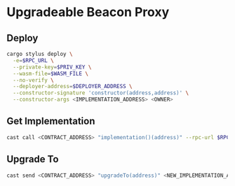 # Upgradeable Beacon Proxy

## Deploy

```bash
cargo stylus deploy \
  -e=$RPC_URL \
  --private-key=$PRIV_KEY \
  --wasm-file=$WASM_FILE \
  --no-verify \
  --deployer-address=$DEPLOYER_ADDRESS \
  --constructor-signature 'constructor(address,address)' \
  --constructor-args <IMPLEMENTATION_ADDRESS> <OWNER>
```

## Get Implementation

```bash
cast call <CONTRACT_ADDRESS> "implementation()(address)" --rpc-url $RPC_URL
```

## Upgrade To

```bash
cast send <CONTRACT_ADDRESS> "upgradeTo(address)" <NEW_IMPLEMENTATION_ADDRESS>  --private-key $PRIV_KEY --rpc-url $RPC_URL
```

